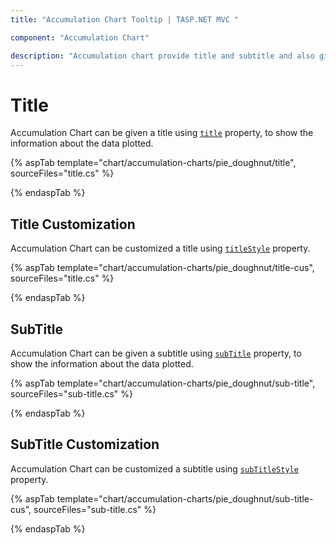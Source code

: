 ```yaml
---
title: "Accumulation Chart Tooltip | TASP.NET MVC "

component: "Accumulation Chart"

description: "Accumulation chart provide title and subtitle and also gives their customization like font size and color."
---
```

# Title

Accumulation Chart can be given a title using [`title`](https://help.syncfusion.com/cr/aspnetcore-js2/Syncfusion.EJ2.Charts.AccumulationChart.html#Syncfusion_EJ2_Charts_AccumulationChart_Title) property, to show the information
about the data plotted.

{% aspTab template="chart/accumulation-charts/pie_doughnut/title", sourceFiles="title.cs" %}

{% endaspTab %}

## Title Customization

Accumulation Chart can be customized a title using [`titleStyle`](https://help.syncfusion.com/cr/aspnetcore-js2/Syncfusion.EJ2.Charts.AccumulationChart.html#Syncfusion_EJ2_Charts_AccumulationChart_TitleStyle) property.

{% aspTab template="chart/accumulation-charts/pie_doughnut/title-cus", sourceFiles="title.cs" %}

{% endaspTab %}

## SubTitle

Accumulation Chart can be given a subtitle using [`subTitle`](https://help.syncfusion.com/cr/aspnetcore-js2/Syncfusion.EJ2.Charts.AccumulationChart.html#Syncfusion_EJ2_Charts_AccumulationChart_SubTitle) property, to show the information
about the data plotted.

{% aspTab template="chart/accumulation-charts/pie_doughnut/sub-title", sourceFiles="sub-title.cs" %}

{% endaspTab %}

## SubTitle Customization

Accumulation Chart can be customized a subtitle using [`subTitleStyle`](https://help.syncfusion.com/cr/aspnetcore-js2/Syncfusion.EJ2.Charts.AccumulationChart.html#Syncfusion_EJ2_Charts_AccumulationChart_SubTitleStyle) property.

{% aspTab template="chart/accumulation-charts/pie_doughnut/sub-title-cus", sourceFiles="sub-title.cs" %}

{% endaspTab %}
